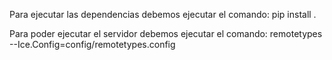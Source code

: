 Para ejecutar las dependencias debemos ejecutar el comando:
    pip install .

Para poder ejecutar el servidor debemos ejecutar el comando:
    remotetypes --Ice.Config=config/remotetypes.config